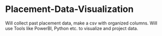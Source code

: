 # Placement-Data-Visualization
Will collect past placement data, make a csv with organized columns.
Will use Tools like PowerBI, Python etc. to visualize and project data.
